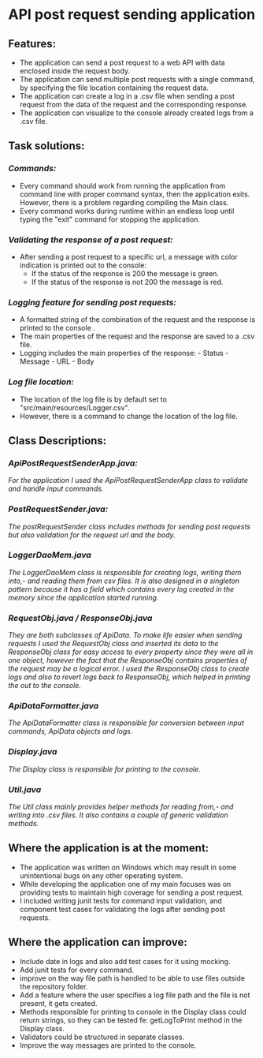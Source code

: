 # **API post request sending application**

## **Features:**

   - The application can send a post request to a web API with data enclosed inside the request body.
   - The application can send multiple post requests with a single command, by specifying the file location containing the request data.
   - The application can create a log in a .csv file when sending a post request from the data of the request and the corresponding response.
   - The application can visualize to the console already created logs from a .csv file.


## **Task solutions:**

### *Commands:*
   - Every command should work from running the application from command line with proper command syntax, then the application exits.
     However, there is a problem regarding compiling the Main class.
   - Every command works during runtime within an endless loop until typing the "exit" command for stopping the application.

### *Validating the response of a post request:*
   - After sending a post request to a specific url, a message with color indication is printed out to the console:
       - If the status of the response is 200 the message is green.
       - If the status of the response is not 200 the message is red.

### *Logging feature for sending post requests:*
   - A formatted string of the combination of the request and the response is printed to the console .
   - The main properties of the request and the response are saved to a .csv file.
   - Logging includes the main properties of the response:
         - Status
         - Message
         - URL
         - Body

### *Log file location:*
   - The location of the log file is by default set to "src/main/resources/Logger.csv".
   - However, there is a command to change the location of the log file.
   

## **Class Descriptions:**

###    *ApiPostRequestSenderApp.java:*
*For the application I used the ApiPostRequestSenderApp class to validate and handle input commands.*

###    *PostRequestSender.java:*
*The postRequestSender class includes methods for sending post requests but also validation for the request url and the body.*

###    *LoggerDaoMem.java*
*The LoggerDaoMem class is responsible for creating logs, writing them into,- and reading them from csv files. It is also designed
in a singleton pattern because it has a field which contains every log created in the memory since the application started running.*

###    *RequestObj.java / ResponseObj.java*
*They are both subclasses of ApiData. To make life easier when sending requests I used the RequestObj class and inserted its data to the ResponseObj class for easy access
to every property since they were all in one object, however the fact that the ResponseObj contains properties of the request may be a logical error.
I used the ResponseObj class to create logs and also to revert logs back to ResponseObj, which helped in printing the out to the console.*

###    *ApiDataFormatter.java*
*The ApiDataFormatter class is responsible for conversion between input commands, ApiData objects and logs.*


###    *Display.java*
*The Display class is responsible for printing to the console.*


###    *Util.java*
*The Util class mainly provides helper methods for reading from,- and writing into .csv files. It also contains a couple of generic validation methods.*


## **Where the application is at the moment:**

  - The application was written on Windows which may result in some unintentional bugs on any other operating system.
  - While developing the application one of my main focuses was on providing tests to maintain high coverage for sending a post request.
  - I included writing junit tests for command input validation, and component test cases for validating the logs after sending post requests.


## **Where the application can improve:**

   - Include date in logs and also add test cases for it using mocking.
   - Add junit tests for every command.
   - improve on the way file path is handled to be able to use files outside the repository folder.
   - Add a feature where the user specifies a log file path and the file is not present, it gets created.
   - Methods responsible for printing to console in the Display class could return strings, so they can be tested fe: getLogToPrint method in the Display class.
   - Validators could be structured in separate classes.
   - Improve the way messages are printed to the console.